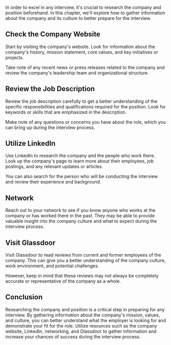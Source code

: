 
In order to excel in any interview, it's crucial to research the company and position beforehand. In this chapter, we'll explore how to gather information about the company and its culture to better prepare for the interview.

Check the Company Website
-------------------------

Start by visiting the company's website. Look for information about the company's history, mission statement, core values, and key initiatives or projects.

Take note of any recent news or press releases related to the company and review the company's leadership team and organizational structure.

Review the Job Description
--------------------------

Review the job description carefully to get a better understanding of the specific responsibilities and qualifications required for the position. Look for keywords or skills that are emphasized in the description.

Make note of any questions or concerns you have about the role, which you can bring up during the interview process.

Utilize LinkedIn
----------------

Use LinkedIn to research the company and the people who work there. Look up the company's page to learn more about their employees, job postings, and any relevant updates or articles.

You can also search for the person who will be conducting the interview and review their experience and background.

Network
-------

Reach out to your network to see if you know anyone who works at the company or has worked there in the past. They may be able to provide valuable insight into the company culture and what to expect during the interview process.

Visit Glassdoor
---------------

Visit Glassdoor to read reviews from current and former employees of the company. This can give you a better understanding of the company culture, work environment, and potential challenges.

However, keep in mind that these reviews may not always be completely accurate or representative of the company as a whole.

Conclusion
----------

Researching the company and position is a critical step in preparing for any interview. By gathering information about the company's mission, values, and culture, you can better understand what the employer is looking for and demonstrate your fit for the role. Utilize resources such as the company website, LinkedIn, networking, and Glassdoor to gather information and increase your chances of success during the interview process.
